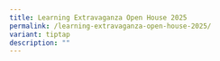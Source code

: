 ```yaml
---
title: Learning Extravaganza Open House 2025
permalink: /learning-extravaganza-open-house-2025/
variant: tiptap
description: ""
---
```

<p></p>